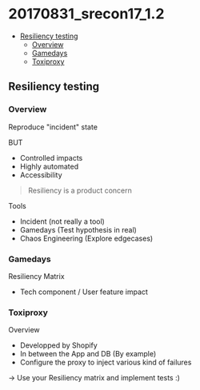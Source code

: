 # 20170831_srecon17_1.2

<!-- MarkdownTOC -->

- [Resiliency testing](#resiliency-testing)
  - [Overview](#overview)
  - [Gamedays](#gamedays)
  - [Toxiproxy](#toxiproxy)

<!-- /MarkdownTOC -->





## Resiliency testing

### Overview

Reproduce "incident" state

BUT
- Controlled impacts
- Highly automated
- Accessibility


>
> Resiliency is a product concern
>


Tools
* Incident (not really a tool)
* Gamedays (Test hypothesis in real)
* Chaos Engineering (Explore edgecases)



### Gamedays

Resiliency Matrix
* Tech component / User feature impact



### Toxiproxy

Overview
* Developped by Shopify
* In between the App and DB (By example)
* Configure the proxy to inject various kind of failures

-> Use your Resiliency matrix and implement tests :)



